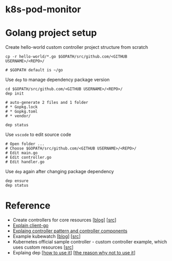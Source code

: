# k8s-pod-monitor

# Golang project setup

Create hello-world custom controller project structure from scratch

```
cp -r hello-world/*.go $GOPATH/src/github.com/<GITHUB USERNAME>/<REPO>/

# $GOPATH default is ~/go
```

Use `dep` to manage dependency package version

```
cd $GOPATH/src/github.com/<GITHUB USERNAME>/<REPO>/
dep init

# auto-generate 2 files and 1 folder
# * Gopkg.lock
# * Gopkg.toml
# * vendor/

dep status
```

Use `vscode` to edit source code

```
# Open folder ...
# Choose $GOPATH/src/github.com/<GITHUB USERNAME>/<REPO>/
# Edit main.go
# Edit controller.go
# Edit handler.go
```

Use `dep` again after changing package dependency

```
dep ensure
dep status
```

# Reference

* Create controllers for core resources [[blog](https://medium.com/@trstringer/create-kubernetes-controllers-for-core-and-custom-resources-62fc35ad64a3)] [[src](https://github.com/trstringer/k8s-controller-core-resource)]
* [Explain client-go](https://www.kubernetes.org.cn/1309.html)
* [Explaing controller pattern and controller components](https://engineering.bitnami.com/articles/a-deep-dive-into-kubernetes-controllers.html)
* Example kubewatch [[blog](https://engineering.bitnami.com/articles/kubewatch-an-example-of-kubernetes-custom-controller.html)] [[src](https://github.com/bitnami-labs/kubewatch)]
* Kubernetes official sample controller - custom controller example, which uses custom resources [[src](https://github.com/kubernetes/sample-controller)]
* Explaing dep [[how to use it](https://github.com/kevingo/dep-example)] [[the reason why not to use it](https://blog.wu-boy.com/2017/03/golang-dependency-management-tool-dep/)]
